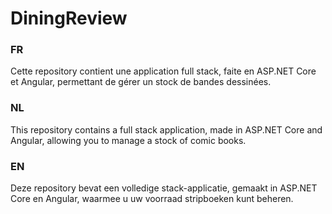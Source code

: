 # DiningReview
### FR
Cette repository contient une application full stack, faite en ASP.NET Core et Angular, permettant de gérer un stock de bandes dessinées.

### NL
This repository contains a full stack application, made in ASP.NET Core and Angular, allowing you to manage a stock of comic books.

### EN
Deze repository bevat een volledige stack-applicatie, gemaakt in ASP.NET Core en Angular, waarmee u uw voorraad stripboeken kunt beheren.
